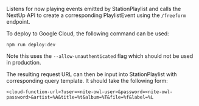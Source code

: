 Listens for now playing events emitted by StationPlaylist and calls the NextUp API to create a corresponding PlaylistEvent using the `/freeform` endpoint.

To deploy to Google Cloud, the following command can be used:

```
npm run deploy:dev
```

Note this uses the `--allow-unauthenticated` flag which should not be used in production.

The resulting request URL can then be input into StationPlaylist with corresponding query template. It should take the following form:

```
<cloud-function-url>?user=<nite-owl-user>&password=<nite-owl-password>&artist=%A&title=%t&album=%T&file=%f&label=%L
```